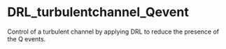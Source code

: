 # DRL_turbulentchannel_Qevent
Control of a turbulent channel by applying DRL to reduce the presence of the Q events.
